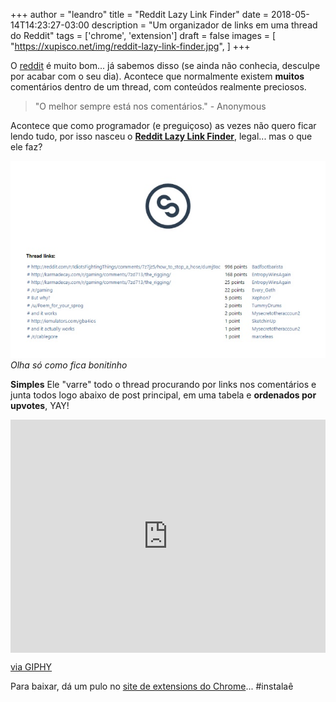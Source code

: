 +++
author = "leandro"
title = "Reddit Lazy Link Finder"
date = 2018-05-14T14:23:27-03:00
description = "Um organizador de links em uma thread do Reddit"
tags = ['chrome', 'extension']
draft = false
images = [
    "https://xupisco.net/img/reddit-lazy-link-finder.jpg",
]
+++

O [reddit](http://reddit.com) é muito bom... já sabemos disso (se ainda não conhecia, desculpe por acabar com o seu dia). Acontece que normalmente existem **muitos** comentários dentro de um thread, com conteúdos realmente preciosos.

> "O melhor sempre está nos comentários." 
> \- Anonymous

Acontece que como programador (e preguiçoso) as vezes não quero ficar lendo tudo, por isso nasceu o **[Reddit Lazy Link Finder](https://chrome.google.com/webstore/detail/reddit-lazy-link-finder/enhgnalehbaejodghkdamanoccnlokef)**, legal... mas o que ele faz?

![Reddit Lazy Link Finder](../../static/img/reddit-lazy-link-finder.jpg)
*Olha só como fica bonitinho*

**Simples**
Ele "varre" todo o thread procurando por links nos comentários e junta todos logo abaixo de post principal, em uma tabela e **ordenados por upvotes**, YAY!

<div style="width:100%;height:0;padding-bottom:74%;position:relative;"><iframe src="https://giphy.com/embed/xHMIDAy1qkzNS" width="100%" height="100%" style="position:absolute" frameBorder="0" class="giphy-embed" allowFullScreen></iframe></div><p><a href="https://giphy.com/gifs/thumbs-up-xHMIDAy1qkzNS">via GIPHY</a></p>

Para baixar, dá um pulo no [site de extensions do Chrome](https://chrome.google.com/webstore/detail/reddit-lazy-link-finder/enhgnalehbaejodghkdamanoccnlokef)... #instalaê